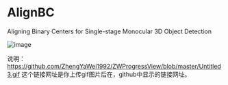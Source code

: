 # AlignBC
 Aligning Binary Centers for Single-stage Monocular 3D Object Detection


![image](https://github.com/fyancy/AlignBC/blob/main/abc_imgs/gif/move_crossing.gif)

说明：
https://github.com/ZhengYaWei1992/ZWProgressView/blob/master/Untitled3.gif
这个链接网址是你上传gif图片后在，github中显示的链接网址。
